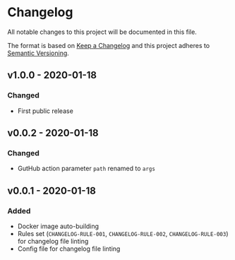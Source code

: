 # Changelog

All notable changes to this project will be documented in this file.

The format is based on [Keep a Changelog][keepachangelog] and this project adheres to [Semantic Versioning][semver].

## v1.0.0 - 2020-01-18

### Changed

- First public release

## v0.0.2 - 2020-01-18

### Changed

- GutHub action parameter `path` renamed to `args`

## v0.0.1 - 2020-01-18

### Added

- Docker image auto-building
- Rules set (`CHANGELOG-RULE-001`, `CHANGELOG-RULE-002`, `CHANGELOG-RULE-003`) for changelog file linting
- Config file for changelog file linting

[keepachangelog]:https://keepachangelog.com/en/1.0.0/
[semver]:https://semver.org/spec/v2.0.0.html
